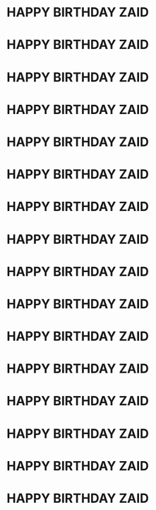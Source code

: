 # HAPPY BIRTHDAY ZAID
# HAPPY BIRTHDAY ZAID
# HAPPY BIRTHDAY ZAID
# HAPPY BIRTHDAY ZAID
# HAPPY BIRTHDAY ZAID
# HAPPY BIRTHDAY ZAID
# HAPPY BIRTHDAY ZAID
# HAPPY BIRTHDAY ZAID
# HAPPY BIRTHDAY ZAID
# HAPPY BIRTHDAY ZAID
# HAPPY BIRTHDAY ZAID
# HAPPY BIRTHDAY ZAID
# HAPPY BIRTHDAY ZAID
# HAPPY BIRTHDAY ZAID
# HAPPY BIRTHDAY ZAID
# HAPPY BIRTHDAY ZAID







